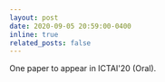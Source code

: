 ```yaml
---
layout: post
date: 2020-09-05 20:59:00-0400
inline: true
related_posts: false
---
```


One paper to appear in ICTAI'20 (Oral).
